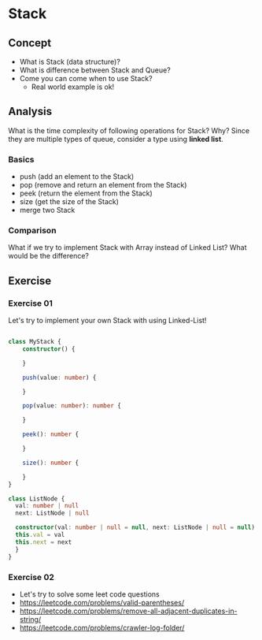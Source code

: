
# Stack

## Concept
- What is Stack (data structure)?
- What is difference between Stack and Queue?
- Come you can come when to use Stack?
    - Real world example is ok!


## Analysis
What is the time complexity of following operations for Stack? Why?
Since they are multiple types of queue, consider a type using **linked list**.
### Basics
- push (add an element to the Stack)
- pop (remove and return an element from the Stack)
- peek (return the element from the Stack)
- size (get the size of the Stack)
- merge two Stack

### Comparison
What if we try to implement Stack with Array instead of Linked List?
What would be the difference?


## Exercise
### Exercise 01
Let's try to implement your own Stack with using Linked-List!

```ts

class MyStack {
    constructor() {

    }

    push(value: number) {

    }

    pop(value: number): number {

    }

    peek(): number {

    }

    size(): number {

    }
}

```
```ts
class ListNode {
  val: number | null
  next: ListNode | null

  constructor(val: number | null = null, next: ListNode | null = null) {
  this.val = val
  this.next = next
  }
}
```

### Exercise 02
- Let's try to solve some leet code questions
- https://leetcode.com/problems/valid-parentheses/
- https://leetcode.com/problems/remove-all-adjacent-duplicates-in-string/
- https://leetcode.com/problems/crawler-log-folder/

